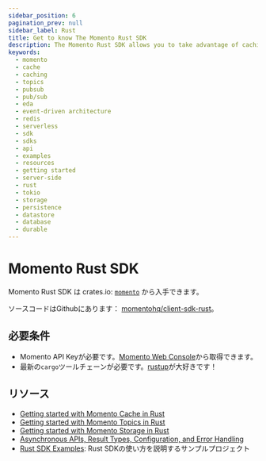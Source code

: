 ```yaml
---
sidebar_position: 6
pagination_prev: null
sidebar_label: Rust
title: Get to know The Momento Rust SDK
description: The Momento Rust SDK allows you to take advantage of caching and pub-sub features without the need for server-side infrastructure. Find resources and examples here!
keywords:
  - momento
  - cache
  - caching
  - topics
  - pubsub
  - pub/sub
  - eda
  - event-driven architecture
  - redis
  - serverless
  - sdk
  - sdks
  - api
  - examples
  - resources
  - getting started
  - server-side
  - rust
  - tokio
  - storage
  - persistence
  - datastore
  - database
  - durable
---
```


# Momento Rust SDK

Momento Rust SDK は crates.io: [`momento`](https://crates.io/crates/momento) から入手できます。

ソースコードはGithubにあります： [momentohq/client-sdk-rust](https://github.com/momentohq/client-sdk-rust)。

## 必要条件

- Momento API Keyが必要です。[Momento Web Console](https://console.gomomento.com/)から取得できます。
- 最新の`cargo`ツールチェーンが必要です。[rustup](https://rustup.rs/)が大好きです！

## リソース

- [Getting started with Momento Cache in Rust](./cache.mdx)
- [Getting started with Momento Topics in Rust](./topics.mdx)
- [Getting started with Momento Storage in Rust](./storage.mdx)
- [Asynchronous APIs, Result Types, Configuration, and Error Handling](./config-and-error-handling.mdx)
- [Rust SDK Examples](https://github.com/momentohq/client-sdk-rust/blob/main/example/README.md): Rust SDKの使い方を説明するサンプルプロジェクト
